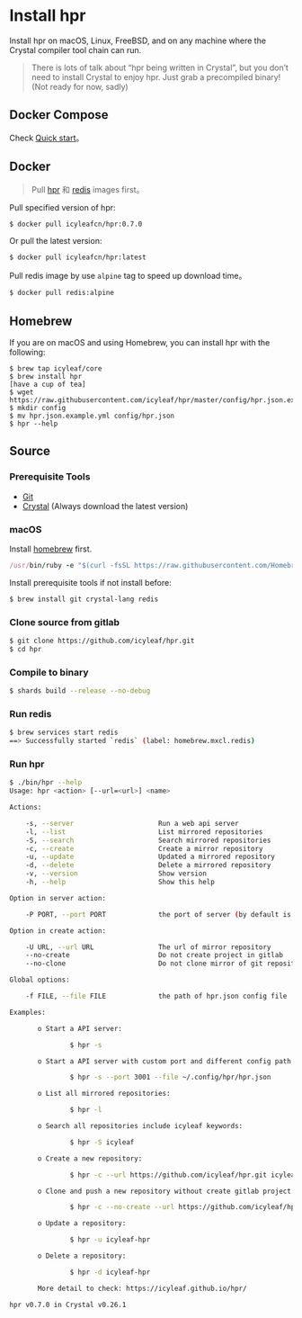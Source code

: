 # Install hpr

Install hpr on macOS, Linux, FreeBSD, and on any machine where the Crystal compiler tool chain can run.

> There is lots of talk about “hpr being written in Crystal”, but you don’t need to install Crystal to enjoy hpr. Just grab a precompiled binary! (Not ready for now, sadly)

## Docker Compose

Check [Quick start](/en/quickstart.md)。

## Docker

> Pull [hpr](https://hub.docker.com/r/icyleafcn/hpr) 和 [redis](https://hub.docker.com/_/redis) images first。

Pull specified version of hpr:

```bash
$ docker pull icyleafcn/hpr:0.7.0
```

Or pull the latest version:

```bash
$ docker pull icyleafcn/hpr:latest
```

Pull redis image by use `alpine` tag to speed up download time。

```bash
$ docker pull redis:alpine
```

## Homebrew

If you are on macOS and using Homebrew, you can install hpr with the following:

```
$ brew tap icyleaf/core
$ brew install hpr
[have a cup of tea]
$ wget https://raw.githubusercontent.com/icyleaf/hpr/master/config/hpr.json.example.yml
$ mkdir config
$ mv hpr.json.example.yml config/hpr.json
$ hpr --help
```

## Source

### Prerequisite Tools

- [Git](https://git-scm.com/)
- [Crystal](https://github.com/crystal-lang/crystal) (Always download the latest version)

### macOS

Install [homebrew](http://brew.sh/) first.

```ruby
/usr/bin/ruby -e "$(curl -fsSL https://raw.githubusercontent.com/Homebrew/install/master/install)"
```

Install prerequisite tools if not install before:

```bash
$ brew install git crystal-lang redis
```

### Clone source from gitlab

```bash
$ git clone https://github.com/icyleaf/hpr.git
$ cd hpr
```

### Compile to binary

```bash
$ shards build --release --no-debug
```

### Run redis

```bash
$ brew services start redis
==> Successfully started `redis` (label: homebrew.mxcl.redis)
```

### Run hpr

```bash
$ ./bin/hpr --help
Usage: hpr <action> [--url=<url>] <name>

Actions:

    -s, --server                     Run a web api server
    -l, --list                       List mirrored repositories
    -S, --search                     Search mirrored repositories
    -c, --create                     Create a mirror repository
    -u, --update                     Updated a mirrored repository
    -d, --delete                     Delete a mirrored repository
    -v, --version                    Show version
    -h, --help                       Show this help

Option in server action:

    -P PORT, --port PORT             the port of server (by default is 8848)

Option in create action:

    -U URL, --url URL                The url of mirror repository
    --no-create                      Do not create project in gitlab
    --no-clone                       Do not clone mirror of git repository from url

Global options:

    -f FILE, --file FILE             the path of hpr.json config file

Examples:

       o Start a API server:

               $ hpr -s

       o Start a API server with custom port and different config path:

               $ hpr -s --port 3001 --file ~/.config/hpr/hpr.json

       o List all mirrored repositories:

               $ hpr -l

       o Search all repositories include icyleaf keywords:

               $ hpr -S icyleaf

       o Create a new repository:

               $ hpr -c --url https://github.com/icyleaf/hpr.git icyleaf-hpr

       o Clone and push a new repository without create gitlab project:

               $ hpr -c --no-create --url https://github.com/icyleaf/hpr.git icyleaf-hpr

       o Update a repository:

               $ hpr -u icyleaf-hpr

       o Delete a repository:

               $ hpr -d icyleaf-hpr

       More detail to check: https://icyleaf.github.io/hpr/

hpr v0.7.0 in Crystal v0.26.1
```
